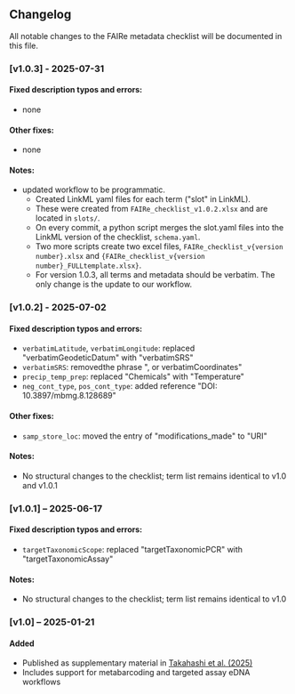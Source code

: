 ## Changelog

All notable changes to the FAIRe metadata checklist will be documented in this file.

### [v1.0.3] - 2025-07-31
#### Fixed description typos and errors: 
- none
#### Other fixes: 
- none
#### Notes:
- updated workflow to be programmatic.
   - Created LinkML yaml files for each term ("slot" in LinkML).
   - These were created from `FAIRe_checklist_v1.0.2.xlsx` and are located in `slots/`.
   - On every commit, a python script merges the slot.yaml files into the LinkML version of the checklist, `schema.yaml`.
   - Two more scripts create two excel files, `FAIRe_checklist_v{version number}.xlsx` and `{FAIRe_checklist_v{version number}_FULLtemplate.xlsx}`.
   - For version 1.0.3, all terms and metadata should be verbatim. The only change is the update to our workflow.

### [v1.0.2] - 2025-07-02
#### Fixed description typos and errors:
- `verbatimLatitude`, `verbatimLongitude`: replaced "verbatimGeodeticDatum" with "verbatimSRS"
- `verbatimSRS`: removedthe  phrase ", or verbatimCoordinates"
- `precip_temp_prep`: replaced "Chemicals" with "Temperature"
- `neg_cont_type`, `pos_cont_type`: added reference "DOI: 10.3897/mbmg.8.128689"
#### Other fixes: 
- `samp_store_loc`: moved the entry of "modifications_made" to "URI"
#### Notes:
- No structural changes to the checklist; term list remains identical to v1.0 and v1.0.1

### [v1.0.1] – 2025-06-17
#### Fixed description typos and errors:
- `targetTaxonomicScope`: replaced "targetTaxonomicPCR" with "targetTaxonomicAssay"
#### Notes:
- No structural changes to the checklist; term list remains identical to v1.0

### [v1.0] – 2025-01-21
#### Added
- Published as supplementary material in [Takahashi et al. (2025)](https://doi.org/10.1002/edn3.70100)  
- Includes support for metabarcoding and targeted assay eDNA workflows
